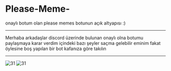 # Please-Meme-
onaylı botum olan please memes botunun açık altyapısı :)
 <hr>
Merhaba arkadaşlar discord üzerinde bulunan onaylı olna botumu paylaşmaya karar verdim içindeki bazı şeyler saçma gelebilir eminim fakat öylesine boş yapılan bir bot kafanıza göre takılın 
 <hr>

<img src="https://cdn.discordapp.com/attachments/841708527198142484/909587178844192768/unknown.png" alt="31" />
<img src="https://cdn.discordapp.com/attachments/841708527198142484/909587443328618496/unknown.png" alt="31" />
